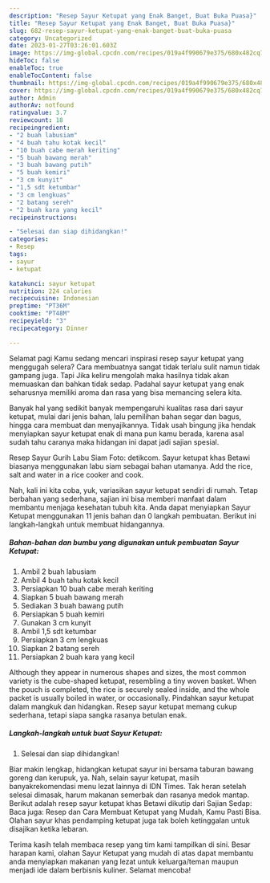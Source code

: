 ```yaml
---
description: "Resep Sayur Ketupat yang Enak Banget, Buat Buka Puasa}"
title: "Resep Sayur Ketupat yang Enak Banget, Buat Buka Puasa}"
slug: 682-resep-sayur-ketupat-yang-enak-banget-buat-buka-puasa
category: Uncategorized
date: 2023-01-27T03:26:01.603Z
image: https://img-global.cpcdn.com/recipes/019a4f990679e375/680x482cq70/sayur-ketupat-foto-resep-utama.jpg
hideToc: false
enableToc: true
enableTocContent: false
thumbnail: https://img-global.cpcdn.com/recipes/019a4f990679e375/680x482cq70/sayur-ketupat-foto-resep-utama.jpg
cover: https://img-global.cpcdn.com/recipes/019a4f990679e375/680x482cq70/sayur-ketupat-foto-resep-utama.jpg
author: Admin
authorAv: notfound
ratingvalue: 3.7
reviewcount: 18
recipeingredient:
- "2 buah labusiam"
- "4 buah tahu kotak kecil"
- "10 buah cabe merah keriting"
- "5 buah bawang merah"
- "3 buah bawang putih"
- "5 buah kemiri"
- "3 cm kunyit"
- "1,5 sdt ketumbar"
- "3 cm lengkuas"
- "2 batang sereh"
- "2 buah kara yang kecil"
recipeinstructions:

- "Selesai dan siap dihidangkan!"
categories:
- Resep
tags:
- sayur
- ketupat

katakunci: sayur ketupat 
nutrition: 224 calories
recipecuisine: Indonesian
preptime: "PT36M"
cooktime: "PT48M"
recipeyield: "3"
recipecategory: Dinner

---
```



Selamat pagi Kamu sedang mencari inspirasi resep sayur ketupat yang menggugah selera? Cara membuatnya sangat tidak terlalu sulit namun tidak gampang juga. Tapi Jika keliru mengolah maka hasilnya tidak akan memuaskan dan bahkan tidak sedap. Padahal sayur ketupat yang enak seharusnya memiliki aroma dan rasa yang bisa memancing selera kita.


Banyak hal yang sedikit banyak mempengaruhi kualitas rasa dari sayur ketupat, mulai dari jenis bahan, lalu pemilihan bahan segar dan bagus, hingga cara membuat dan menyajikannya. Tidak usah bingung jika hendak menyiapkan sayur ketupat enak di mana pun kamu berada, karena asal sudah tahu caranya maka hidangan ini dapat jadi sajian spesial.

Resep Sayur Gurih Labu Siam Foto: detikcom. Sayur ketupat khas Betawi biasanya menggunakan labu siam sebagai bahan utamanya. Add the rice, salt and water in a rice cooker and cook.


Nah, kali ini kita coba, yuk, variasikan sayur ketupat sendiri di rumah. Tetap berbahan yang sederhana, sajian ini bisa memberi manfaat dalam membantu menjaga kesehatan tubuh kita. Anda dapat menyiapkan Sayur Ketupat menggunakan 11 jenis bahan dan 0 langkah pembuatan. Berikut ini langkah-langkah untuk membuat hidangannya.

<!--inarticleads1-->

##### Bahan-bahan dan bumbu yang digunakan untuk pembuatan Sayur Ketupat:

1. Ambil 2 buah labusiam
1. Ambil 4 buah tahu kotak kecil
1. Persiapkan 10 buah cabe merah keriting
1. Siapkan 5 buah bawang merah
1. Sediakan 3 buah bawang putih
1. Persiapkan 5 buah kemiri
1. Gunakan 3 cm kunyit
1. Ambil 1,5 sdt ketumbar
1. Persiapkan 3 cm lengkuas
1. Siapkan 2 batang sereh
1. Persiapkan 2 buah kara yang kecil


Although they appear in numerous shapes and sizes, the most common variety is the cube-shaped ketupat, resembling a tiny woven basket. When the pouch is completed, the rice is securely sealed inside, and the whole packet is usually boiled in water, or occasionally. Pindahkan sayur ketupat dalam mangkuk dan hidangkan. Resep sayur ketupat memang cukup sederhana, tetapi siapa sangka rasanya betulan enak. 

<!--inarticleads2-->

##### Langkah-langkah untuk buat Sayur Ketupat:


1. Selesai dan siap dihidangkan!

Biar makin lengkap, hidangkan ketupat sayur ini bersama taburan bawang goreng dan kerupuk, ya. Nah, selain sayur ketupat, masih banyakrekomendasi menu lezat lainnya di IDN Times. Tak heran setelah selesai dimasak, harum makanan semerbak dan rasanya medok mantap. Berikut adalah resep sayur ketupat khas Betawi dikutip dari Sajian Sedap: Baca juga: Resep dan Cara Membuat Ketupat yang Mudah, Kamu Pasti Bisa. Olahan sayur khas pendamping ketupat juga tak boleh ketinggalan untuk disajikan ketika lebaran. 

Terima kasih telah membaca resep yang tim kami tampilkan di sini. Besar harapan kami, olahan Sayur Ketupat yang mudah di atas dapat membantu anda menyiapkan makanan yang lezat untuk keluarga/teman maupun menjadi ide dalam berbisnis kuliner. Selamat mencoba!
